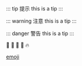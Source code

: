 <!--
 * @Author: imthelin
 * @since: 2021-03-07 21:27:23
 * @lastTime: 2021-03-07 21:27:53
 * @LastAuthor: Do not edit
 * @FilePath: /vue-press-blog/docs/.vuepress/template/README.md
 * @Description: 
-->
::: tip 提示
this is a tip
:::

::: warning 注意
this is a tip
:::

::: danger 警告
this is a tip
:::

:tada: :100: :bamboo: :gift_heart: :fire:

[emoji](https://www.webfx.com/tools/emoji-cheat-sheet/)